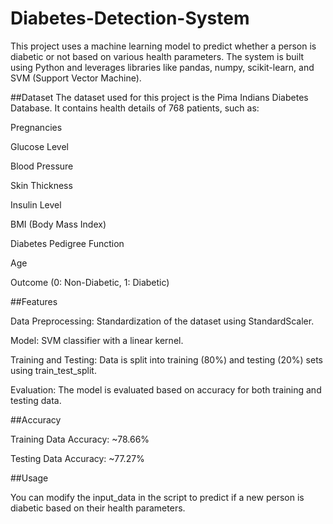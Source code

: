 # Diabetes-Detection-System
This project uses a machine learning model to predict whether a person is diabetic or not based on various health parameters. The system is built using Python and leverages libraries like pandas, numpy, scikit-learn, and SVM (Support Vector Machine).

##Dataset
The dataset used for this project is the Pima Indians Diabetes Database. It contains health details of 768 patients, such as:

Pregnancies

Glucose Level

Blood Pressure

Skin Thickness

Insulin Level

BMI (Body Mass Index)

Diabetes Pedigree Function

Age

Outcome (0: Non-Diabetic, 1: Diabetic)


##Features

Data Preprocessing: Standardization of the dataset using StandardScaler.

Model: SVM classifier with a linear kernel.

Training and Testing: Data is split into training (80%) and testing (20%) sets using train_test_split.

Evaluation: The model is evaluated based on accuracy for both training and testing data.


##Accuracy

Training Data Accuracy: ~78.66%

Testing Data Accuracy: ~77.27%


##Usage

You can modify the input_data in the script to predict if a new person is diabetic based on their health parameters.
